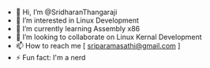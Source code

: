 - 👋 Hi, I’m @SridharanThangaraji
- 👀 I’m interested in Linux Development
- 🌱 I’m currently learning Assembly x86
- 💞️ I’m looking to collaborate on Linux Kernal Development
- 📫 How to reach me [ sriparamasathi@gmail.com ]
- ⚡ Fun fact: I'm a nerd

